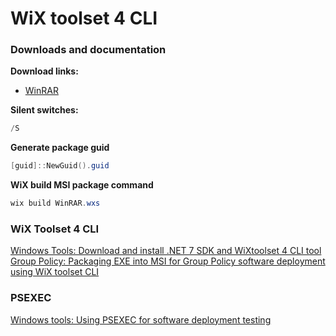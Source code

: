 # WiX toolset 4 CLI
### Downloads and documentation
<b>Download links:</b> <br />
* [WinRAR](https://www.win-rar.com/download.html?&L=0)

<b>Silent switches:</b>
```powershell
/S
```

<b>Generate package guid</b>
```powershell
[guid]::NewGuid().guid
```

<b>WiX build MSI package command</b>
```powershell
wix build WinRAR.wxs
```

### WiX Toolset 4 CLI
[Windows Tools: Download and install .NET 7 SDK and WiXtoolset 4 CLI tool](https://youtu.be/ukrIlmadTjw) <br />
[Group Policy: Packaging EXE into MSI for Group Policy software deployment using WiX toolset CLI](https://youtu.be/pZ42XS2Ucsg) <br />

### PSEXEC
[Windows tools: Using PSEXEC for software deployment testing](https://youtu.be/9ywdTna_TLc) <br />
